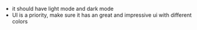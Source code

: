 - it should have light mode and dark mode
- UI is a priority, make sure it has an great and impressive ui with different colors
